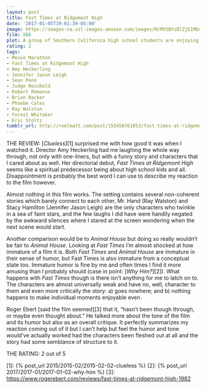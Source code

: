 ```yaml
---
layout: post
title: Fast Times at Ridgemont High
date: '2017-01-05T19:01:39-05:00'
image: https://images-na.ssl-images-amazon.com/images/M/MV5BYzBlZjE1MDctYjZmZC00ZTJmLWFkOWEtYjdmZDZkODBkZmI2XkEyXkFqcGdeQXVyNjQ2MjQ5NzM@._V1_UX182_CR0,0,182,268_AL_.jpg
film: 566
plot: A group of Southern California high school students are enjoying their most important subjects - sex, drugs and rock n’ roll.
rating: 2
tags:
- Movie Marathon
- Fast Times at Ridgemont High
- Amy Heckerling
- Jennifer Jason Leigh
- Sean Penn
- Judge Reinhold
- Robert Romanus
- Brian Backer
- Phoebe Cates
- Ray Walston
- Forest Whitaker
- Eric Stoltz
tumblr_url: http://reelmatt.com/post/155456761053/fast-times-at-ridgemont-high
---
```


THE REVIEW: [*Clueless*][1] surprised me with how good it was when I watched it. Director Amy Heckerling had me laughing the whole way through, not only with one-liners, but with a funny story and characters that I cared about as well. Her directorial debut, *Fast Times at Ridgemont High* seems like a spiritual predecessor being about high school kids and all. Disappointment is probably the best word I can use to describe my reaction to the film however.

Almost nothing in this film works. The setting contains several non-coherent stories which barely connect to each other, Mr. Hand (Ray Walston) and Stacy Hamilton (Jennifer Jason Leigh) are the only characters who twinkle in a sea of faint stars, and the few laughs I did have were handily negated by the awkward silences where I stared at the screen wondering when the next scene would start.

Another comparison would be to *Animal House* but doing so really wouldn’t be fair to *Animal House*. Looking at *Fast Times* I’m almost shocked at how immature of a film it is. Both *Fast Times* and *Animal House* are immature in their sense of humor, but Fast Times is also immature from a conceptual state too. Immature humor is fine by me and often times I find it more amusing than I probably should (case in point: [*Why Him?*][2]). What happens with *Fast Times* though is there isn’t anything for me to latch on to. The characters are almost universally weak and have no, well, character to them and even more critically the story: a) goes nowhere; and b) nothing happens to make individual moments enjoyable even.

Roger Ebert [said the film seemed][3] that it, “hasn’t been though through, or maybe even thought about.” He talked more about the tone of the film and its humor but also as an overall critique. It perfectly summarizes my reaction coming out of it but I can’t help but feel the humor and tone would’ve actually worked had the characters been fleshed out at all and the story had some semblance of structure to it.

THE RATING: 2 out of 5

[1]: {% post_url 2015/2015-02/2015-02-02-clueless %}
[2]: {% post_url 2017/2017-01/2017-01-02-why-him %}
[3]: https://www.rogerebert.com/reviews/fast-times-at-ridgemont-high-1982